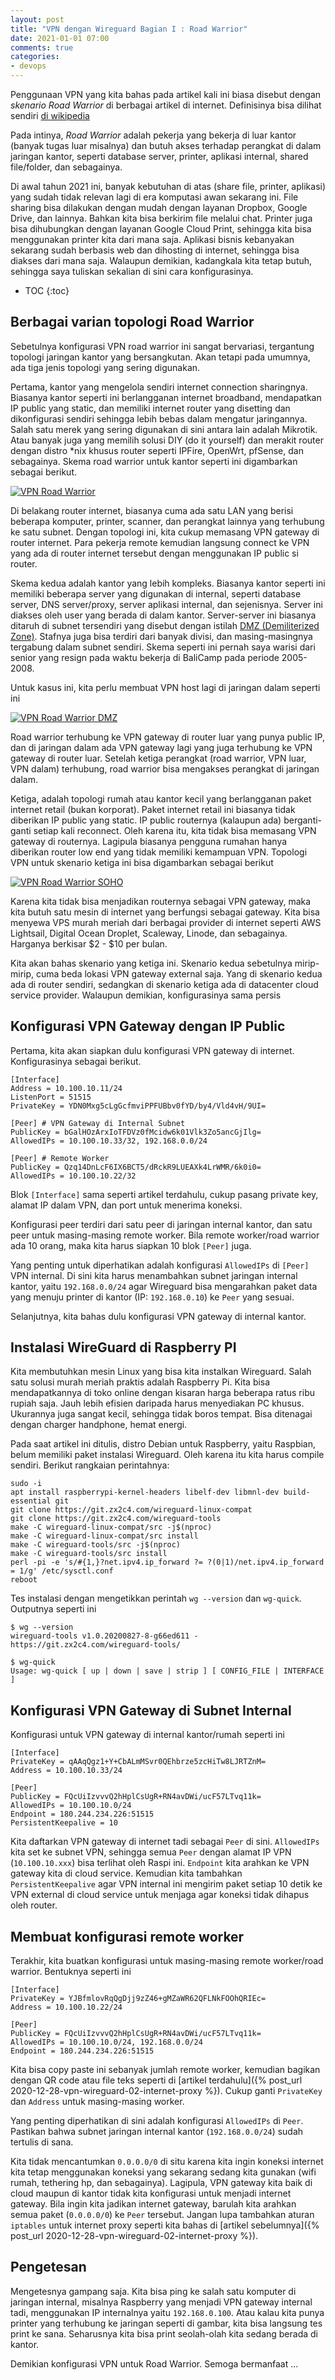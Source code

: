 ```yaml
---
layout: post
title: "VPN dengan Wireguard Bagian I : Road Warrior"
date: 2021-01-01 07:00
comments: true
categories:
- devops
---
```


Penggunaan VPN yang kita bahas pada artikel kali ini biasa disebut dengan _skenario Road Warrior_ di berbagai artikel di internet. Definisinya bisa dilihat sendiri [di wikipedia](https://en.wikipedia.org/wiki/Road_warrior_(computing))

Pada intinya, _Road Warrior_ adalah pekerja yang bekerja di luar kantor (banyak tugas luar misalnya) dan butuh akses terhadap perangkat di dalam jaringan kantor, seperti database server, printer, aplikasi internal, shared file/folder, dan sebagainya.

Di awal tahun 2021 ini, banyak kebutuhan di atas (share file, printer, aplikasi) yang sudah tidak relevan lagi di era komputasi awan sekarang ini. File sharing bisa dilakukan dengan mudah dengan layanan Dropbox, Google Drive, dan lainnya. Bahkan kita bisa berkirim file melalui chat. Printer juga bisa dihubungkan dengan layanan Google Cloud Print, sehingga kita bisa menggunakan printer kita dari mana saja. Aplikasi bisnis kebanyakan sekarang sudah berbasis web dan dihosting di internet, sehingga bisa diakses dari mana saja. Walaupun demikian, kadangkala kita tetap butuh, sehingga saya tuliskan sekalian di sini cara konfigurasinya.
<!--more-->

* TOC
{:toc}

## Berbagai varian topologi Road Warrior ##

Sebetulnya konfigurasi VPN road warrior ini sangat bervariasi, tergantung topologi jaringan kantor yang bersangkutan. Akan tetapi pada umumnya, ada tiga jenis topologi yang sering digunakan.

Pertama, kantor yang mengelola sendiri internet connection sharingnya. Biasanya kantor seperti ini berlangganan internet broadband, mendapatkan IP public yang static, dan memiliki internet router yang disetting dan dikonfigurasi sendiri sehingga lebih bebas dalam mengatur jaringannya. Salah satu merek yang sering digunakan di sini antara lain adalah Mikrotik. Atau banyak juga yang memilih solusi DIY (do it yourself) dan merakit router dengan distro *nix khusus router seperti IPFire, OpenWrt, pfSense, dan sebagainya. Skema road warrior untuk kantor seperti ini digambarkan sebagai berikut.

[![VPN Road Warrior]({{site.url}}/images/uploads/2020/vpn-wireguard/vpn-use-case-roadwarrior.jpg)]({{site.url}}/images/uploads/2020/vpn-wireguard/vpn-use-case-roadwarrior.jpg)

Di belakang router internet, biasanya cuma ada satu LAN yang berisi beberapa komputer, printer, scanner, dan perangkat lainnya yang terhubung ke satu subnet. Dengan topologi ini, kita cukup memasang VPN gateway di router internet. Para pekerja remote kemudian langsung connect ke VPN yang ada di router internet tersebut dengan  menggunakan IP public si router.

Skema kedua adalah kantor yang lebih kompleks. Biasanya kantor seperti ini memiliki beberapa server yang digunakan di internal, seperti database server, DNS server/proxy, server aplikasi internal, dan sejenisnya. Server ini diakses oleh user yang berada di dalam kantor. Server-server ini biasanya ditaruh di subnet tersendiri yang disebut dengan istilah [DMZ (Demiliterized Zone)](https://en.wikipedia.org/wiki/DMZ_(computing)). Stafnya juga bisa terdiri dari banyak divisi, dan masing-masingnya tergabung dalam subnet sendiri. Skema seperti ini pernah saya warisi dari senior yang resign pada waktu bekerja di BaliCamp pada periode 2005-2008.

Untuk kasus ini, kita perlu membuat VPN host lagi di jaringan dalam seperti ini

[![VPN Road Warrior DMZ]({{site.url}}/images/uploads/2020/vpn-wireguard/vpn-use-case-roadwarrior-double-dmz.jpg)]({{site.url}}/images/uploads/2020/vpn-wireguard/vpn-use-case-roadwarrior-double-dmz.jpg)

Road warrior terhubung ke VPN gateway di router luar yang punya public IP, dan di jaringan dalam ada VPN gateway lagi yang juga terhubung ke VPN gateway di router luar. Setelah ketiga perangkat (road warrior, VPN luar, VPN dalam) terhubung, road warrior bisa mengakses perangkat di jaringan dalam.

Ketiga, adalah topologi rumah atau kantor kecil yang berlangganan paket internet retail (bukan korporat). Paket internet retail ini biasanya tidak diberikan IP public yang static. IP public routernya (kalaupun ada) berganti-ganti setiap kali reconnect. Oleh karena itu, kita tidak bisa memasang VPN gateway di routernya. Lagipula biasanya pengguna rumahan hanya diberikan router low end yang tidak memiliki kemampuan VPN. Topologi VPN untuk skenario ketiga ini bisa digambarkan sebagai berikut

[![VPN Road Warrior SOHO]({{site.url}}/images/uploads/2020/vpn-wireguard/vpn-use-case-roadwarrior-soho.jpg)]({{site.url}}/images/uploads/2020/vpn-wireguard/vpn-use-case-roadwarrior-soho.jpg)

Karena kita tidak bisa menjadikan routernya sebagai VPN gateway, maka kita butuh satu mesin di internet yang berfungsi sebagai gateway. Kita bisa menyewa VPS murah meriah dari berbagai provider di internet seperti AWS Lightsail, Digital Ocean Droplet, Scaleway, Linode, dan sebagainya. Harganya berkisar $2 - $10 per bulan.

Kita akan bahas skenario yang ketiga ini. Skenario kedua sebetulnya mirip-mirip, cuma beda lokasi VPN gateway external saja. Yang di skenario kedua ada di router sendiri, sedangkan di skenario ketiga ada di datacenter cloud service provider. Walaupun demikian, konfigurasinya sama persis

## Konfigurasi VPN Gateway dengan IP Public ##

Pertama, kita akan siapkan dulu konfigurasi VPN gateway di internet. Konfigurasinya sebagai berikut.

```
[Interface]
Address = 10.100.10.11/24
ListenPort = 51515
PrivateKey = YDN0Mxg5cLgGcfmviPPFUBbv0fYD/by4/Vld4vH/9UI=

[Peer] # VPN Gateway di Internal Subnet
PublicKey = bGalHOzArxIoTFDVz0fMcidw6k01Vlk3Zo5ancGjIlg=
AllowedIPs = 10.100.10.33/32, 192.168.0.0/24

[Peer] # Remote Worker
PublicKey = Qzq14DnLcF6IX6BCT5/dRckR9LUEAXk4LrWMR/6k0i0=
AllowedIPs = 10.100.10.22/32
```

Blok `[Interface]` sama seperti artikel terdahulu, cukup pasang private key, alamat IP dalam VPN, dan port untuk menerima koneksi.

Konfigurasi peer terdiri dari satu peer di jaringan internal kantor, dan satu peer untuk masing-masing remote worker. Bila remote worker/road warrior ada 10 orang, maka kita harus siapkan 10 blok `[Peer]` juga.

Yang penting untuk diperhatikan adalah konfigurasi `AllowedIPs` di `[Peer]` VPN internal. Di sini kita harus menambahkan subnet jaringan internal kantor, yaitu `192.168.0.0/24` agar Wireguard bisa mengarahkan paket data yang menuju printer di kantor (IP: `192.168.0.10`) ke `Peer` yang sesuai.

Selanjutnya, kita bahas dulu konfigurasi VPN gateway di internal kantor.

## Instalasi WireGuard di Raspberry PI ##

Kita membutuhkan mesin Linux yang bisa kita instalkan Wireguard. Salah satu solusi murah meriah praktis adalah Raspberry Pi. Kita bisa mendapatkannya di toko online dengan kisaran harga beberapa ratus ribu rupiah saja. Jauh lebih efisien daripada harus menyediakan PC khusus. Ukurannya juga sangat kecil, sehingga tidak boros tempat. Bisa ditenagai dengan charger handphone, hemat energi.

Pada saat artikel ini ditulis, distro Debian untuk Raspberry, yaitu Raspbian, belum memiliki paket instalasi Wireguard. Oleh karena itu kita harus compile sendiri. Berikut rangkaian perintahnya: 

```
sudo -i
apt install raspberrypi-kernel-headers libelf-dev libmnl-dev build-essential git
git clone https://git.zx2c4.com/wireguard-linux-compat
git clone https://git.zx2c4.com/wireguard-tools
make -C wireguard-linux-compat/src -j$(nproc)
make -C wireguard-linux-compat/src install
make -C wireguard-tools/src -j$(nproc)
make -C wireguard-tools/src install
perl -pi -e 's/#{1,}?net.ipv4.ip_forward ?= ?(0|1)/net.ipv4.ip_forward = 1/g' /etc/sysctl.conf
reboot
```

Tes instalasi dengan mengetikkan perintah `wg --version` dan `wg-quick`. Outputnya seperti ini

```
$ wg --version
wireguard-tools v1.0.20200827-8-g66ed611 - https://git.zx2c4.com/wireguard-tools/

$ wg-quick
Usage: wg-quick [ up | down | save | strip ] [ CONFIG_FILE | INTERFACE ]
```

## Konfigurasi VPN Gateway di Subnet Internal ##

Konfigurasi untuk VPN gateway di internal kantor/rumah seperti ini

```
[Interface]
PrivateKey = qAAqQgz1+Y+CbALmMSvr0QEhbrze5zcHiTw8LJRTZnM=
Address = 10.100.10.33/24

[Peer]
PublicKey = FQcUiIzvvvQ2hHplCsUgR+RN4avDWi/ucF57LTvq11k=
AllowedIPs = 10.100.10.0/24
Endpoint = 180.244.234.226:51515
PersistentKeepalive = 10
```

Kita daftarkan VPN gateway di internet tadi sebagai `Peer` di sini. `AllowedIPs` kita set ke subnet VPN, sehingga semua `Peer` dengan alamat IP VPN (`10.100.10.xxx`) bisa terlihat oleh Raspi ini. `Endpoint` kita arahkan ke VPN gateway kita di cloud service. Kemudian kita tambahkan `PersistentKeepalive` agar VPN internal ini mengirim paket setiap 10 detik ke VPN external di cloud service untuk menjaga agar koneksi tidak dihapus oleh router.

## Membuat konfigurasi remote worker  ##

Terakhir, kita buatkan konfigurasi untuk masing-masing remote worker/road warrior. Bentuknya seperti ini

```
[Interface]
PrivateKey = YJBfmlovRqQgDjj9zZ46+gMZaWR62QFLNkFOOhQRIEc=
Address = 10.100.10.22/24

[Peer]
PublicKey = FQcUiIzvvvQ2hHplCsUgR+RN4avDWi/ucF57LTvq11k=
AllowedIPs = 10.100.10.0/24, 192.168.0.0/24
Endpoint = 180.244.234.226:51515
```

Kita bisa copy paste ini sebanyak jumlah remote worker, kemudian bagikan dengan QR code atau file teks seperti di [artikel terdahulu]({% post_url 2020-12-28-vpn-wireguard-02-internet-proxy %}). Cukup ganti `PrivateKey` dan `Address` untuk masing-masing worker.

Yang penting diperhatikan di sini adalah konfigurasi `AllowedIPs` di `Peer`. Pastikan bahwa subnet jaringan internal kantor (`192.168.0.0/24`) sudah tertulis di sana. 

Kita tidak mencantumkan `0.0.0.0/0` di situ karena kita ingin koneksi internet kita tetap menggunakan koneksi yang sekarang sedang kita gunakan (wifi rumah, tethering hp, dan sebagainya). Lagipula, VPN gateway kita baik di cloud maupun di kantor tidak kita konfigurasi untuk menjadi internet gateway. Bila ingin kita jadikan internet gateway, barulah kita arahkan semua paket (`0.0.0.0/0`) ke `Peer` tersebut. Jangan lupa tambahkan aturan `iptables` untuk internet proxy seperti kita bahas di [artikel sebelumnya]({% post_url 2020-12-28-vpn-wireguard-02-internet-proxy %}).

## Pengetesan ##

Mengetesnya gampang saja. Kita bisa ping ke salah satu komputer di jaringan internal, misalnya Raspberry yang menjadi VPN gateway internal tadi, menggunakan IP internalnya yaitu `192.168.0.100`. Atau kalau kita punya printer yang terhubung ke jaringan seperti di gambar, kita bisa langsung tes print ke sana. Seharusnya kita bisa print seolah-olah kita sedang berada di kantor.

Demikian konfigurasi VPN untuk Road Warrior. Semoga bermanfaat ...